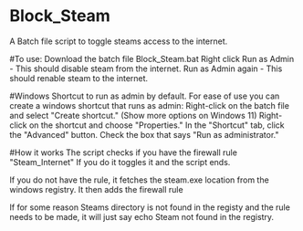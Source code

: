 # Block_Steam
A Batch file script to toggle steams access to the internet.

#To use:
Download the batch file Block_Steam.bat
Right click Run as Admin - This should disable steam from the internet.
Run as Admin again - This should renable steam to the internet.

#Windows Shortcut to run as admin by default.
For ease of use you can create a windows shortcut that runs as admin:
Right-click on the batch file and select "Create shortcut." (Show more options on Windows 11)
Right-click on the shortcut and choose "Properties."
In the "Shortcut" tab, click the "Advanced" button.
Check the box that says "Run as administrator."

#How it works
The script checks if you have the firewall rule "Steam_Internet"
If you do it toggles it and the script ends.

If you do not have the rule, it fetches the steam.exe location from the windows registry.
It then adds the firewall rule

If for some reason Steams directory is not found in the registy and the rule needs to be made, it will just say echo Steam not found in the registry.
